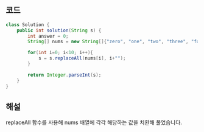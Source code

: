 ## 코드

```java
class Solution {
    public int solution(String s) {
        int answer = 0;
        String[] nums = new String[]{"zero", "one", "two", "three", "four", "five", "six", "seven", "eight", "nine"};

        for(int i=0; i<10; i++){
            s = s.replaceAll(nums[i], i+"");
        }

        return Integer.parseInt(s);
    }
}
```

## 해설

replaceAll 함수를 사용해 nums 배열에 각각 해당하는 값을 치환해 풀었습니다.
